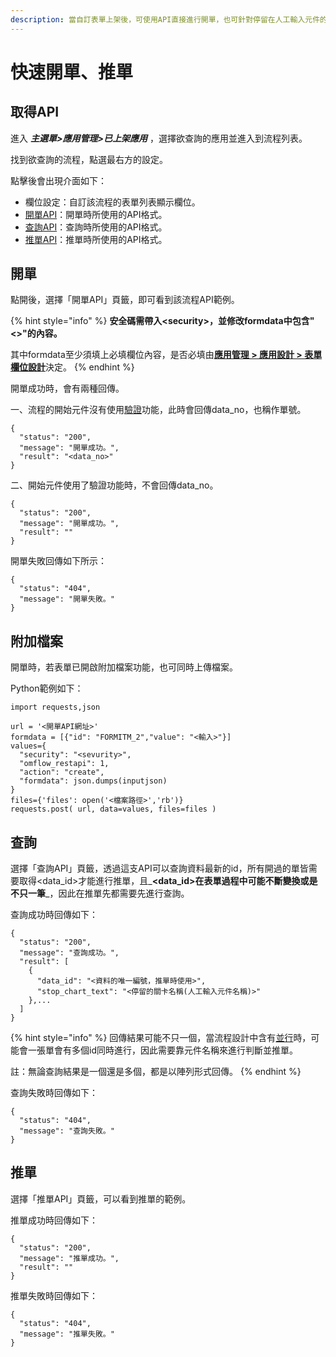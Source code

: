 ```yaml
---
description: 當自訂表單上架後，可使用API直接進行開單，也可針對停留在人工輸入元件的表單使用API進行推單，而相關API可直接在本系統檢視。
---
```


# 快速開單、推單

## 取得API

進入 _**主選單>應用管理>已上架應用**_ ，選擇欲查詢的應用並進入到流程列表。

找到欲查詢的流程，點選最右方的設定。

點擊後會出現介面如下：

* 欄位設定：自訂該流程的表單列表顯示欄位。
* [開單API](kuai-su-kai-chan-tui-chan.md#kai-chan)：開單時所使用的API格式。
* [查詢API](kuai-su-kai-chan-tui-chan.md#cha-xun)：查詢時所使用的API格式。
* [推單API](kuai-su-kai-chan-tui-chan.md#tui-chan)：推單時所使用的API格式。

## 開單

點開後，選擇「開單API」頁籤，即可看到該流程API範例。

{% hint style="info" %}
**安全碼需帶入\<security>，並修改formdata中包含"<>"的內容。**

其中formdata至少須填上必填欄位內容，是否必填由[**應用管理 > 應用設計 > 表單欄位設計**](../5/6.md#xin-jian-bian-ji-liu-cheng-ye-mian-biao-chan-she-ji)決定。
{% endhint %}

開單成功時，會有兩種回傳。

一、流程的開始元件沒有使用[驗證](../5/6.md#kai-shi)功能，此時會回傳data\_no，也稱作單號。

```
{
  "status": "200",
  "message": "開單成功。",
  "result": "<data_no>"
}
```

二、開始元件使用了驗證功能時，不會回傳data\_no。

```
{
  "status": "200",
  "message": "開單成功。",
  "result": ""
}
```

開單失敗回傳如下所示：

```
{
  "status": "404",
  "message": "開單失敗。"
}
```

## 附加檔案

開單時，若表單已開啟附加檔案功能，也可同時上傳檔案。

Python範例如下：

```
import requests,json

url = '<開單API網址>'
formdata = [{"id": "FORMITM_2","value": "<輸入>"}]
values={
  "security": "<sevurity>",
  "omflow_restapi": 1,
  "action": "create",
  "formdata": json.dumps(inputjson)
}
files={'files': open('<檔案路徑>','rb')}
requests.post( url, data=values, files=files )
```

## 查詢

選擇「查詢API」頁籤，透過這支API可以查詢資料最新的id，所有開過的單皆需要取得\<data\_id>才能進行推單，且_**\<data\_id>在表單過程中可能不斷變換或是不只一筆**_，因此在推單先都需要先進行查詢。

查詢成功時回傳如下：

```
{
  "status": "200",
  "message": "查詢成功。",
  "result": [
    {
      "data_id": "<資料的唯一編號，推單時使用>",
      "stop_chart_text": "<停留的關卡名稱(人工輸入元件名稱)>"
    },...
  ]
}
```

{% hint style="info" %}
回傳結果可能不只一個，當流程設計中含有[並行](../5/6.md#liu-cheng-lie-biao)時，可能會一張單會有多個id同時進行，因此需要靠元件名稱來進行判斷並推單。

註：無論查詢結果是一個還是多個，都是以陣列形式回傳。
{% endhint %}

查詢失敗時回傳如下：

```
{
  "status": "404",
  "message": "查詢失敗。"
}
```

## 推單

選擇「推單API」頁籤，可以看到推單的範例。

推單成功時回傳如下：

```
{
  "status": "200",
  "message": "推單成功。",
  "result": ""
}
```

推單失敗時回傳如下：

```
{
  "status": "404",
  "message": "推單失敗。"
}
```
